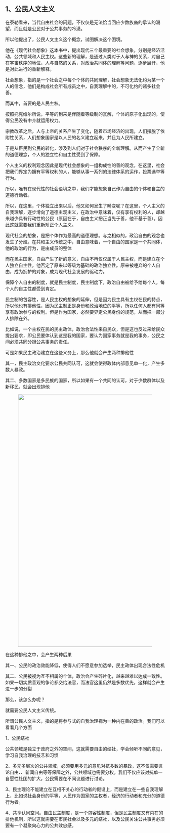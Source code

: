 <h2>1、公民人文主义</h2><p data-pid="O1igUVNw">在泰勒看来，当代自由社会的问题，不仅仅是无法恰当回应少数族裔的承认的渴望，而且就是公民对于公共事务的冷漠。</p><p data-pid="rIsEHJMR">所以他提出了，公民人文主义这个概念，试图解决这个困境。</p><p data-pid="es123ICv">他在《现代社会想象》这本书中，提出现代三个最重要的社会想象，分别是经济活动，公共领域和人民主权。这些新的理解，是通过人类对于人与神的关系，对自己在宇宙秩序的地位，人与自然的关系，对政治共同体的理解等问题，逐步展开，他是对此进行的重新解释。</p><p data-pid="JJ106bKC">社会想象，指的是一个社会之中每个个体的共同理解，社会想象无法化约为某一个人的信念，他们是构成社会所有成员之中，自我理解中的，不可化约的诸多社会善。</p><p data-pid="63JHju0i">而其中，首要的是人民主权。</p><p data-pid="O02USk2j">按照托克维尔所说，平等的到来是伴随着等级制的瓦解，个体的原子化出现的，使得公民没有中介就运用权力。</p><p data-pid="TV82XY1J">宗教改革之后，人与上帝的关系产生了变化，随着市场经济的出现，人们摆脱了依附性关系，人们想象国家是以人民的名义建立起来，并且为人民所建立。</p><p data-pid="ntKrhL0Y">于是从臣民到公民的转化，涉及到人们对于社会秩序的全新理解。从而产生了全新的道德理念，个人的独立性和自主性受到了保障。</p><p data-pid="17OyvFc4">个人主义的权利观念因此是现代社会想象的一组构成性的善的观念，在这里，社会把我们界定为拥有平等权利的人，能够从事一系列的法律体系的运作，投票选举等行为。</p><p data-pid="ZTfAt_33">所以，唯有在现代性的社会语境之中，我们才能想象自己作为自由的个体和自主的道德行动者。</p><p data-pid="BHC04ms1">所以，在这里，个体独立出来以后，他又如何发生了畸变呢？在这里，个人主义的自我理解，逐步滑向了道德主观主义，在政治中意味着，仅有享有权利的人，却越来越少具有行动性的公民（原因在于，自由主义把正当先于善，他不基于善）。因此这就需要我们重新矫正个人主义。</p><p data-pid="tHddYTNC">现代社会的想象，是把个体作为最高的道德理想。与之相似的，政治自由的观念也发生了分歧。在共和主义传统之中，自由意味着，一个自由的国家是一个共同体，他的政治的行为，是由成员的整体</p><p data-pid="3V1LiFzR">而在民主国家，自由产生了新的意义，自由不再仅仅属于人民主权，而是建立在个人独立自主性，他否定了原来以等级为基础的政治独立性。原来被唾弃的个人自由，成为拥护的对象，成为现代社会发展的驱动力。</p><p data-pid="NYY2cChg">保障个人自由的制度，就是民主制度，民主制度下，政治自由被给予给每个人，每个人的自主性都受到肯定。</p><p data-pid="4HpGL44S">民主制的包容性，是人民主权的想象的延伸，但是因为民主具有主权在民的特点，所以他也有排他性，因为民主制正是身份和政治地位的平等，所以任何人都有同等享有政治参与的权利。但是作为国家，必然要界定公民身份的规范，从而把一部分人排除在外。</p><p data-pid="XbVay-Wy">比如说，一个主权在民的民主政体，政治合法性来自民众，但是这也反过来给民众提出要求，即公民要体认到这是我的国家，要认为国家事务就是我的事务，公民之间必须共同分担公共事务的责任。</p><p data-pid="7NwMlxaw">可是如果民主政治建立在这些义务上，那么他就会产生两种排他性</p><p data-pid="6B3zalr7">其一，民主政治文化要求公民共同认可，这就会使得政体内部意见单一化，产生多数人暴政。</p><p data-pid="Gee_okp5">其二、多数国家是多民族的国家，所以如果有一个共同的认可，对于少数群体以及新移民，就会出现排他</p><figure data-size="normal"><img src="https://pic1.zhimg.com/v2-483341311e1a1cab60aef9a5115b2bdd_720w.jpg?source=d16d100b" data-caption="" data-size="normal" data-rawwidth="799" data-rawheight="184" class="origin_image zh-lightbox-thumb" width="799" data-original="https://pica.zhimg.com/v2-483341311e1a1cab60aef9a5115b2bdd_720w.jpg?source=d16d100b"></figure><p data-pid="qfH7EKKG">在这种排他之中，会产生两种后果</p><p data-pid="_v03q3pz">其一、公民的政治效能降低，使得人们不愿意参加选举，民主政体出现合法性危机</p><p data-pid="gvo2VYfK">其二、公民被视为互不相属的个体，政治会产生碎片化，越来越难以达成一致性。如果一切实质善观的争论都交给法官，而法官这里仍然是多数优先，这样就会产生进一步的分裂</p><p data-pid="XJsfMsgD">那么，该怎么办呢？</p><p data-pid="snyMxCK2">就需要公民人文主义传统。</p><p data-pid="yG9HO04Y">所谓公民人文主义，指的是将参与式的自我治理视为一种内在善的政治。我们可以看看几个方面</p><p data-pid="OrrdAHek">1、公民结社</p><p data-pid="MELMUFYQ">公共领域是独立于政府之外的空间，这就需要自由的结社，学会倾听不同的意见，学习自我治理的技艺和习惯</p><p data-pid="WzYHKK3U">2、多元多层次的公共领域，必须要用多元的意见对抗多数的暴政，这不仅需要言论自由、、新闻自由等等保障之外，公共领域也需要分权。我们不仅应该对抗单一自愿性社团的扩大，公民需要在不同议题进行讨论。</p><p data-pid="u7P88sMN">3、民主理论不能建立在互相不关心的行动者的假设上，而是建立在一些自我理解上，比如说社会身份的平等，人民作为国家的主权者，经济的行动者和充分的道德行为者。</p><p data-pid="rGT6R1b6">4、共享认同空间。自由民主制度，是一个包容性制度，但是民主制度又有内在的排他机制，所以这就需要在市民社会以及多元的结社，以及公民关注公共事务必须要有一个凝聚向心力的公共效忠感。</p><p></p><p></p><p></p>